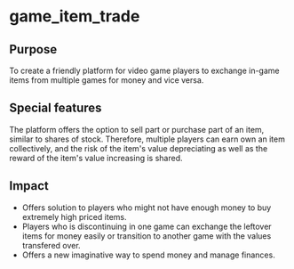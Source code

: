 # game_item_trade

## Purpose
To create a friendly platform for video game players to exchange in-game items from multiple games for money and vice versa. 

## Special features
The platform offers the option to sell part or purchase part of an item, similar to shares of stock. Therefore, multiple players can earn own an item collectively, and the risk of the item's value depreciating as well as the reward of the item's value increasing is shared. 

## Impact
- Offers solution to players who might not have enough money to buy extremely high priced items.
- Players who is discontinuing in one game can exchange the leftover items for money easily or transition to another game with the values transfered over. 
- Offers a new imaginative way to spend money and manage finances. 
